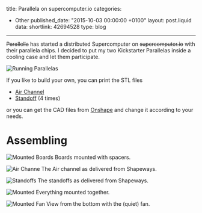 title: Parallela on supercomputer.io
categories:
  - Other
published_date: "2015-10-03 00:00:00 +0100"
layout: post.liquid
data:
  shortlink: 42694528
  type: blog
---
<s>Parallella</s> has started a distributed Supercomputer on 
<s>supercomputer.io</s> with their parallela chips. I decided to
put my two Kickstarter Parallelas inside a cooling case and let them participate.

<!-- more -->

![Running Parallelas](running.jpg)

If you like to build your own, you can print the STL files

   * [Air Channel](AirChannel.stl)
   * [Standoff](Standoff.stl) (4 times)

or you can get the CAD files from 
[Onshape](https://cad.onshape.com/documents/4d995dc0d7024fd28425b2d3/w/84a63ad9c1bf4490b28853c7/e/1d542ccd0648408ba0a536f5)
and change it according to your needs.

# Assembling
![Mounted Boards](boards.jpg)
Boards mounted with spacers.

![Air Channe](channel.jpg)
The Air channel as delivered from Shapeways.

![Standoffs](standoffs.jpg)
The standoffs as delivered from Shapeways.

![Mounted](mounted_1.jpg)
Everything mounted together.

![Mounted Fan](mounted_2.jpg)
View from the bottom with the (quiet) fan.
